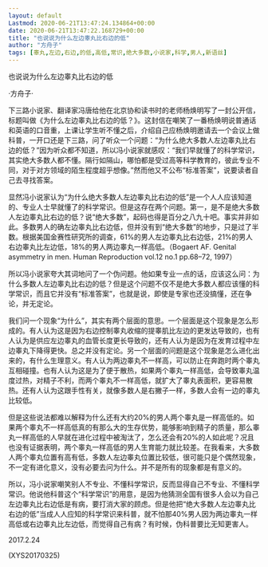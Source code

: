 ```yaml
---
layout: default
Lastmod: 2020-06-21T13:47:24.134864+00:00
date: 2020-06-21T13:47:22.168729+00:00
title: "也说说为什么左边睾丸比右边的低"
author: "方舟子"
tags: [睾丸,左边,右边,的低,高低,常识,绝大多数,小说家,科学,男人,新语丝]
---
```


也说说为什么左边睾丸比右边的低

·方舟子·

下三路小说家、翻译家冯唐给他在北京协和读书时的老师杨焕明写了一封公开信，标题叫做《为什么左边睾丸比右边的低？》。这封信在嘲笑了一番杨焕明说普通话和英语的口音重，上课让学生听不懂之后，介绍自己应杨焕明邀请去一个会议上做科普，一开口还是下三路，问了听众一个问题：“为什么绝大多数人左边睾丸比右边的低？”因为听众都不知道，所以冯小说家就感叹：“我们早就懂了的科学常识，其实绝大多数人都不懂。隔行如隔山，哪怕都是受过高等科学教育的，彼此专业不同，对于对方领域的陌生程度超乎想像。”然而他又不公布“标准答案”，说要读者自己去寻找答案。

显然冯小说家认为“为什么绝大多数人左边睾丸比右边的低”是一个人人应该知道的、专业人士早就懂了的科学常识。但是这存在两个问题。第一，是不是绝大多数人左边睾丸比右边的低？说“绝大多数”，起码也得是百分之八九十吧。事实并非如此。多数男人的确左边睾丸比右边低，但并没有到“绝大多数”的地步，只是过了半数。根据美国金赛性研究所的调查，61%的男人左边睾丸比右边低，21%的男人右边睾丸比左边低，18%的男人两边睾丸一样高低。（Bogaert AF. Genital asymmetry in men. Human Reproduction vol.12 no.1 pp.68–72, 1997）

所以冯小说家夸大其词地问了一个伪问题。他如果专业一点的话，应该这么问：为什么多数人左边睾丸比右边的低？但是这个问题不仅不是绝大多数人都应该懂的科学常识，而且它并没有“标准答案”，也就是说，即使是专家也还没搞懂，还在争论，并无定论。

我们问一个现象“为什么”，其实有两个层面的意思。一个层面是这个现象是怎么形成的。有人认为这是因为右边控制睾丸收缩的提睾肌比左边的更发达导致的，也有人认为是供应左边睾丸的血管长度更长导致的，还有人认为是因为在发育过程中左边睾丸下降得更快。总之并没有定论。另一个层面的问题是这个现象是怎么进化出来的，有什么生理意义。有人认为两边睾丸不一样高，可以防止在奔跑时两个睾丸互相碰撞。也有人认为这是为了便于散热，如果两个睾丸一样高低，会导致睾丸温度过热，对精子不利，而两个睾丸不一样高低，就扩大了睾丸表面积，更容易散热。还有人认为这跟手性有关，就像多数人是右撇子一样，多数人会有一边的睾丸比较低。

但是这些说法都难以解释为什么还有大约20%的男人两个睾丸是一样高低的。如果两个睾丸不一样高低真的有那么大的生存优势，能够影响到精子的质量，那么睾丸一样高低的人早就在进化过程中被淘汰了，怎么还会有20%的人如此呢？况且也没有证据表明，两个睾丸一样高低的男人生育能力就比较差。在我看来，大多数人两个睾丸位置有高有低，多数人左边睾丸位置比较低，很可能只是个偶然现象，不一定有进化意义，没有必要去问为什么。并不是所有的现象都是有意义的。

所以，冯小说家嘲笑别人不专业、不懂科学常识，反而显得自己不专业、不懂科学常识。他说他科普这个“科学常识”的用意，是因为他猜测全国有很多人会以为自己左边睾丸比右边低是有病，要打消大家的顾虑。但是他把“绝大多数人左边睾丸比右边的低”当成人人应知的科学常识来科普，就不怕那40%男人因为两边睾丸一样高低或右边睾丸比左边低，而觉得自己有病？有时候，伪科普要比无知更害人。

2017.2.24

(XYS20170325)

